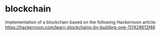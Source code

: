 # blockchain

Implementation of a blockchain based on the following Hackernoon article: https://hackernoon.com/learn-blockchains-by-building-one-117428612f46 
